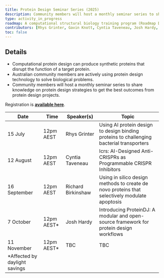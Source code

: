 ```yaml
---
title: Protein Design Seminar Series (2025)
description: Community members will host a monthly seminar series to share knowledge on protein design strategies.
type: activity_in_progress
roadmap: A computational structural biology training program (Roadmap D2)
contributors: [Rhys Grinter, Gavin Knott, Cyntia Taveneau, Josh Hardy, Kate Michie, Johan Gustafsson, Melissa Burke]
toc: false
---
```

<!-- TODO: Add Richard Birkinshaw -->

## Details

- Computational protein design can produce synthetic proteins that disrupt the function of a target protein.
- Australian community members are actively using protein design technology to solve biological problems.
- Community members will host a monthly seminar series to share knowledge on protein design strategies to get the best outcomes from protein design projects.

 Registration is **[available here](https://www.eventbrite.com.au/e/webinar-leveraging-deep-learning-to-design-custom-protein-binding-proteins-tickets-1414347163439?aff=oddtdtcreator)**.

| Date          | Time       | Speaker(s)         | Topic |
|---------------|------------|--------------------|-------|
| 15 July       | 12pm AEST  | Rhys Grinter       | Using AI protein design to design binding proteins to challenging bacterial transporters |
| 12 August     | 12pm AEST  | Cyntia Taveneau    | Icrs: AI-Designed Anti-CRISPRs as Programmable CRISPR Inhibitors |
| 16 September  | 12pm AEST  | Richard Birkinshaw | Using in silico design methods to create de novo proteins that selectively modulate apoptosis |
| 7 October     | 12pm AEST* | Josh Hardy | Introducing ProteinDJ: A modular and open-source framework for protein design workflows |
| 11 November   | 12pm AEST* | TBC | TBC |
| *Affected by daylight savings |